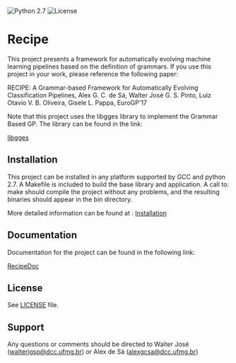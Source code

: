 ![Python 2.7](https://img.shields.io/badge/python-2.7-blue.svg)
![License](https://img.shields.io/badge/license-GPLv3-blue.svg)

Recipe 
========================================================================

This project presents a framework for automatically evolving machine learning pipelines based on the definition of grammars.
If you use this project in your work, please reference the following paper:

RECIPE: A Grammar-based Framework for Automatically Evolving Classification Pipelines, Alex G. C. de Sá, Walter José G. S. Pinto, Luiz Otavio V. B. Oliveira,  Gisele L. Pappa, EuroGP'17 

Note that this project uses the libgges library to implement the Grammar Based GP. The library can be found in the link:

[libgges](https://github.com/grantdick/libgges)

Installation
------------

This project can be installed in any platform supported by GCC and python 2.7. 
A Makefile is included to build the base library and application. A call to:
  make
should compile the project without any problems, and the resulting binaries should appear in the bin directory.

More detailed information can be found at : [Installation](https://recipeml.github.io/Recipe/installation/)

Documentation
-------------

Documentation for the project can be found in the following link:

[RecipeDoc](https://recipeml.github.io/Recipe/)

License
-------

See [LICENSE](LICENSE) file.

Support
-------

Any questions or comments should be directed to Walter José
(walterjgsp@dcc.ufmg.br) or Alex de Sá (alexgcsa@dcc.ufmg.br)
